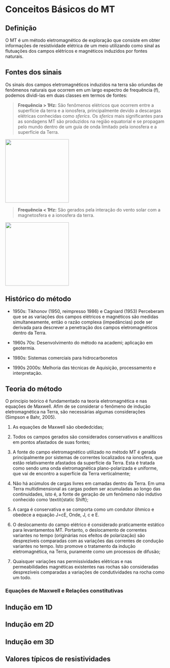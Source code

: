# Conceitos Básicos do MT

## Definição
O MT é um método eletromagnético de exploração  que consiste em obter informações de resistividade elétrica de um meio utilizando como sinal as flutuações dos campos elétricos e magnéticos induzidos por fontes naturais.

## Fontes dos sinais 
Os sinais dos campos eletromagnéticos induzidos na terra são oriundas de fenômenos naturais que ocorrem em um largo espectro de frequência (f), podemos dividi-las em duas classes em termos de fontes:

>**Frequência > 1Hz:** São fenômenos elétricos que ocorrem entre a superfície da terra e a ionosfera, principalmente devido a descargas elétricas conhecidas como *sferics*.
Os *sferics* mais significantes para as sondagens MT são produzidos na região equatorial e se propagam pelo mundo dentro de um guia de onda limitado pela ionosfera e a superfície da Terra.
<img src='http://www.alienscientist.com/pictures/Schumann.gif' width = 200>

>**Frequência < 1Hz:** São gerados pela interação do vento solar com a magnetosfera e a ionosfera da terra.
<img src='http://www.esa.int/var/esa/storage/images/esa_multimedia/images/2014/12/cluster_and_image_during_aurora_observation/15169959-1-eng-GB/Cluster_and_Image_during_aurora_observation.jpg' width = 200>

## Histórico do método
* 1950s: Tikhonov (1950, reimpresso 1986) e Cagniard (1953) Perceberam que se as variações dos campos elétricos e magnéticos são medidas simultaneamente, então o razão complexa (impedâncias) pode ser derivada para descrever a penetração dos campos eletromagnéticos dentro da Terra.

* 1960s 70s: Desenvolvimento do método na academi; aplicação em geotermia.

* 1980s: Sistemas comerciais para hidrocarbonetos

* 1990s 2000s: Melhoria das técnicas de Aquisição, processamento e interpretação.

## Teoria do método

O principio teórico é fundamentado na teoria eletromagnética e nas equações de Maxwell. Afim de se considerar o fenômeno de indução eletromagnética na Terra, são necessárias algumas considerações (Simpson e Bahr, 2005).

1. As equações de Maxwell são obededcidas;

2. Todos os campos gerados são considerados conservativos e analíticos em pontos afastados de suas fontes;

3. A fonte do campo eletromagnético utilizado no método MT é gerada principalmente por sistemas de correntes localizados na ionosfera, que estão relativamente afastados da superfície da Terra. Esta é tratada como sendo uma onda eletromagnética plano-polarizada e uniforme, que vai de encontro a superfície da Terra verticalmente;

4. Não há acúmulos de cargas livres  em camadas dentro da Terra. Em uma Terra multidimensional as cargas podem ser acumuladas ao longo das continuidades, isto é, a fonte de geração de um fenômeno não indutivo conhecido como \textit{static Shift};

5. A carga é conservativa e se comporta como um condutor ôhmico e obedece a equação J=cE, Onde, J, c e E.

6. O deslocamento do campo elétrico é considerado praticamente estático para levantamentos MT. Portanto, o deslocamento de correntes variantes no tempo (originárias nos efeitos de polarização) são desprezíveis comparadas com as variações das correntes de condução variantes no tempo. Isto promove o tratamento da indução eletromagnética, na Terra, puramente como um processos de difusão;

7. Quaisquer variações nas permissividades elétricas e nas permeabilidades magnéticas existentes nas rochas são consideradas desprezíveis comparadas a variações de condutividades na rocha como um todo.


### Equações de Maxwell e Relações constitutivas

## Indução em 1D

## Indução em 2D

## Indução em 3D



## Valores típicos de resistividades
